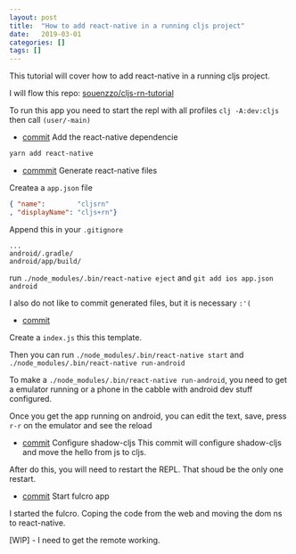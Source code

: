 ```yaml
---
layout: post
title:  "How to add react-native in a running cljs project"
date:   2019-03-01
categories: []
tags: []
---
```


This tutorial will cover how to add react-native in a running cljs project.

I will flow this repo: [souenzzo/cljs-rn-tutorial](https://github.com/souenzzo/cljs-rn-tutorial/commits/master)

To run this app you need to start the repl with all profiles `clj -A:dev:cljs` then call `(user/-main)`

* [commit](https://github.com/souenzzo/cljs-rn-tutorial/commit/3f3ed613a45e6dacfa8b6eee1048749600dfb7e0) 
Add the react-native dependencie

```bash
yarn add react-native 
```

* [commmit](https://github.com/souenzzo/cljs-rn-tutorial/commit/58f4d4850211a21195af15a87d9aebd75f3300fd)
Generate react-native files 

Createa a `app.json` file
```json
{ "name":        "cljsrn"
, "displayName": "cljs+rn"}
```

Append this in your `.gitignore`
```text 
...
android/.gradle/
android/app/build/
```

run `./node_modules/.bin/react-native eject` and `git add ios app.json android`

I also do not like to commit generated files, but it is necessary `:'(`

* [commit](https://github.com/souenzzo/cljs-rn-tutorial/commit/dd2a3c5f1b50b76d53c58d566b70f19e6171b9cc)

Create a `index.js` this this template.

Then you can run `./node_modules/.bin/react-native start` and `./node_modules/.bin/react-native run-android`

To make a `./node_modules/.bin/react-native run-android`, you need to get a emulator running or a phone in the cabble
with android dev stuff configured.

Once you get the app running on android, you can edit the text, save, press `r-r` on the emulator and see the reload

* [commit](https://github.com/souenzzo/cljs-rn-tutorial/commit/217f4ca775aaf90226c0ce61cd3540524985637d)
Configure shadow-cljs
This commit will configure shadow-cljs and move the hello from js to cljs.

After do this, you will need to restart the REPL. That shoud be the only one restart.

* [commit](https://github.com/souenzzo/cljs-rn-tutorial/commit/3ef0602de20210e9c29942c2580cd68e7f0958b9)
Start fulcro app

I started the fulcro. Coping the code from the web and moving the dom ns to react-native.

[WIP] - I need to get the remote working.
